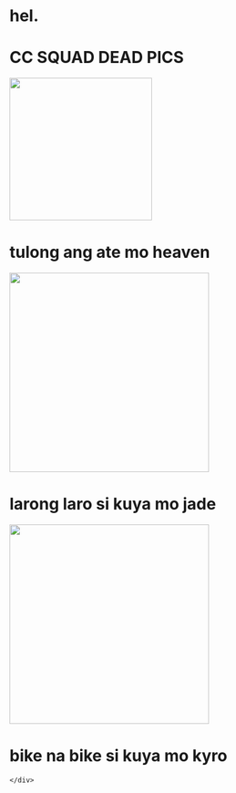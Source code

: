 # hel.
<!DOCTYPE html>
<html>
<head>
<meta charset="utf-8">
<title>gawa ni Ivan</title>
<link rel="stylesheet" href="style.css">
</head>
<body>
    <div class="wrapper">
        <h1>CC SQUAD DEAD PICS</h1>
        <img src="img/ivan.jpg"width="250px">
        <h1>tulong ang ate  mo heaven</h1>
        <img src="img/gago.png"width="350px">
        <h1>larong laro si kuya mo jade</h1>
        <img src="img/bike na bike.jpg"width="350px">
        <h1>bike na bike si kuya mo kyro</h1>
       
    </div>
</body>
</html>
